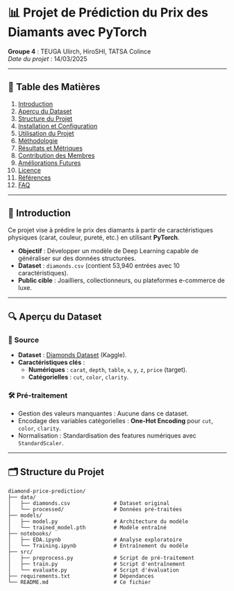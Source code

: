 # 📊 Projet de Prédiction du Prix des Diamants avec PyTorch  
**Groupe 4** : TEUGA Ulirch, HiroSHI, TATSA Colince  
*Date du projet* : 14/03/2025 

---

## 📖 Table des Matières  
1. [Introduction](#-introduction)  
2. [Aperçu du Dataset](#-aperçu-du-dataset)  
3. [Structure du Projet](#-structure-du-projet)  
4. [Installation et Configuration](#-installation-et-configuration)  
5. [Utilisation du Projet](#-utilisation-du-projet)  
6. [Méthodologie](#-méthodologie)  
7. [Résultats et Métriques](#-résultats-et-métriques)  
8. [Contribution des Membres](#-contribution-des-membres)  
9. [Améliorations Futures](#-améliorations-futures)  
10. [Licence](#-licence)  
11. [Références](#-références)  
12. [FAQ](#-faq)  

---

## 🌟 Introduction  
Ce projet vise à prédire le prix des diamants à partir de caractéristiques physiques (carat, couleur, pureté, etc.) en utilisant **PyTorch**.  
- **Objectif** : Développer un modèle de Deep Learning capable de généraliser sur des données structurées.  
- **Dataset** : `diamonds.csv` (contient 53,940 entrées avec 10 caractéristiques).  
- **Public cible** : Joailliers, collectionneurs, ou plateformes e-commerce de luxe.  

---

## 🔍 Aperçu du Dataset  
### 📂 Source  
- **Dataset** : [Diamonds Dataset](https://www.kaggle.com/datasets/shivam2503/diamonds) (Kaggle).  
- **Caractéristiques clés** :  
  - **Numériques** : `carat`, `depth`, `table`, `x`, `y`, `z`, `price` (target).  
  - **Catégorielles** : `cut`, `color`, `clarity`.  

### 🛠 Pré-traitement  
- Gestion des valeurs manquantes : Aucune dans ce dataset.  
- Encodage des variables catégorielles : **One-Hot Encoding** pour `cut`, `color`, `clarity`.  
- Normalisation : Standardisation des features numériques avec `StandardScaler`.  

---

## 🗂 Structure du Projet  
```plaintext
diamond-price-prediction/  
├── data/  
│   ├── diamonds.csv              # Dataset original  
│   └── processed/                # Données pré-traitées  
├── models/  
│   ├── model.py                  # Architecture du modèle  
│   └── trained_model.pth         # Modèle entraîné  
├── notebooks/  
│   ├── EDA.ipynb                 # Analyse exploratoire  
│   └── Training.ipynb            # Entraînement du modèle  
├── src/  
│   ├── preprocess.py             # Script de pré-traitement  
│   ├── train.py                  # Script d'entraînement  
│   └── evaluate.py               # Script d'évaluation  
├── requirements.txt              # Dépendances  
└── README.md                     # Ce fichier  

